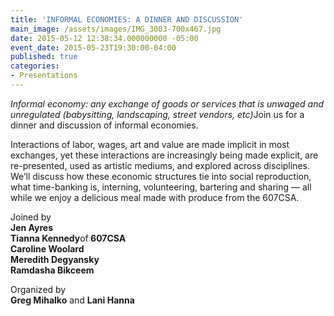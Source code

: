 ```yaml
---
title: 'INFORMAL ECONOMIES: A DINNER AND DISCUSSION'
main_image: /assets/images/IMG_3003-700x467.jpg
date: 2015-05-12 12:38:34.000000000 -05:00
event_date: 2015-05-23T19:30:00-04:00
published: true
categories:
- Presentations
---
```

<p><em>Informal economy: any exchange of goods or services that is unwaged and unregulated (babysitting, landscaping, street vendors, etc)</em>Join us for a dinner and discussion of informal economies.</p>
<p>Interactions of labor, wages, art and value are made implicit in most exchanges, yet these interactions are increasingly being made explicit, are re-presented, used as artistic mediums, and explored across disciplines. We’ll discuss how these economic structures tie into social reproduction, what time-banking is, interning, volunteering, bartering and sharing — all while we enjoy a delicious meal made with produce from the 607CSA.</p>
<p>Joined by<br />
<strong>Jen Ayres<br />
Tianna Kennedy</strong>of<strong> 607CSA<br />
Caroline Woolard<br />
Meredith Degyansky<br />
Ramdasha Bikceem</strong></p>
<p>Organized by<br />
<strong>Greg Mihalko</strong> and <strong>Lani Hanna</strong></p>

